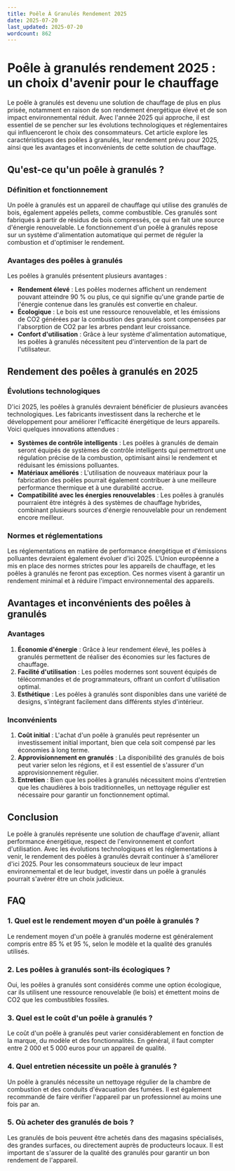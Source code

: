 ```yaml
---
title: Poêle À Granulés Rendement 2025
date: 2025-07-20
last_updated: 2025-07-20
wordcount: 862
---
```


# Poêle à granulés rendement 2025 : un choix d'avenir pour le chauffage

Le poêle à granulés est devenu une solution de chauffage de plus en plus prisée, notamment en raison de son rendement énergétique élevé et de son impact environnemental réduit. Avec l'année 2025 qui approche, il est essentiel de se pencher sur les évolutions technologiques et réglementaires qui influenceront le choix des consommateurs. Cet article explore les caractéristiques des poêles à granulés, leur rendement prévu pour 2025, ainsi que les avantages et inconvénients de cette solution de chauffage.

## Qu'est-ce qu'un poêle à granulés ?

### Définition et fonctionnement

Un poêle à granulés est un appareil de chauffage qui utilise des granulés de bois, également appelés pellets, comme combustible. Ces granulés sont fabriqués à partir de résidus de bois compressés, ce qui en fait une source d'énergie renouvelable. Le fonctionnement d'un poêle à granulés repose sur un système d'alimentation automatique qui permet de réguler la combustion et d'optimiser le rendement.

### Avantages des poêles à granulés

Les poêles à granulés présentent plusieurs avantages :

- **Rendement élevé** : Les poêles modernes affichent un rendement pouvant atteindre 90 % ou plus, ce qui signifie qu'une grande partie de l'énergie contenue dans les granulés est convertie en chaleur.
- **Écologique** : Le bois est une ressource renouvelable, et les émissions de CO2 générées par la combustion des granulés sont compensées par l'absorption de CO2 par les arbres pendant leur croissance.
- **Confort d'utilisation** : Grâce à leur système d'alimentation automatique, les poêles à granulés nécessitent peu d'intervention de la part de l'utilisateur.

## Rendement des poêles à granulés en 2025

### Évolutions technologiques

D'ici 2025, les poêles à granulés devraient bénéficier de plusieurs avancées technologiques. Les fabricants investissent dans la recherche et le développement pour améliorer l'efficacité énergétique de leurs appareils. Voici quelques innovations attendues :

- **Systèmes de contrôle intelligents** : Les poêles à granulés de demain seront équipés de systèmes de contrôle intelligents qui permettront une régulation précise de la combustion, optimisant ainsi le rendement et réduisant les émissions polluantes.
- **Matériaux améliorés** : L'utilisation de nouveaux matériaux pour la fabrication des poêles pourrait également contribuer à une meilleure performance thermique et à une durabilité accrue.
- **Compatibilité avec les énergies renouvelables** : Les poêles à granulés pourraient être intégrés à des systèmes de chauffage hybrides, combinant plusieurs sources d'énergie renouvelable pour un rendement encore meilleur.

### Normes et réglementations

Les réglementations en matière de performance énergétique et d'émissions polluantes devraient également évoluer d'ici 2025. L'Union européenne a mis en place des normes strictes pour les appareils de chauffage, et les poêles à granulés ne feront pas exception. Ces normes visent à garantir un rendement minimal et à réduire l'impact environnemental des appareils.

## Avantages et inconvénients des poêles à granulés

### Avantages

1. **Économie d'énergie** : Grâce à leur rendement élevé, les poêles à granulés permettent de réaliser des économies sur les factures de chauffage.
2. **Facilité d'utilisation** : Les poêles modernes sont souvent équipés de télécommandes et de programmateurs, offrant un confort d'utilisation optimal.
3. **Esthétique** : Les poêles à granulés sont disponibles dans une variété de designs, s'intégrant facilement dans différents styles d'intérieur.

### Inconvénients

1. **Coût initial** : L'achat d'un poêle à granulés peut représenter un investissement initial important, bien que cela soit compensé par les économies à long terme.
2. **Approvisionnement en granulés** : La disponibilité des granulés de bois peut varier selon les régions, et il est essentiel de s'assurer d'un approvisionnement régulier.
3. **Entretien** : Bien que les poêles à granulés nécessitent moins d'entretien que les chaudières à bois traditionnelles, un nettoyage régulier est nécessaire pour garantir un fonctionnement optimal.

## Conclusion

Le poêle à granulés représente une solution de chauffage d'avenir, alliant performance énergétique, respect de l'environnement et confort d'utilisation. Avec les évolutions technologiques et les réglementations à venir, le rendement des poêles à granulés devrait continuer à s'améliorer d'ici 2025. Pour les consommateurs soucieux de leur impact environnemental et de leur budget, investir dans un poêle à granulés pourrait s'avérer être un choix judicieux.

## FAQ

### 1. Quel est le rendement moyen d'un poêle à granulés ?

Le rendement moyen d'un poêle à granulés moderne est généralement compris entre 85 % et 95 %, selon le modèle et la qualité des granulés utilisés.

### 2. Les poêles à granulés sont-ils écologiques ?

Oui, les poêles à granulés sont considérés comme une option écologique, car ils utilisent une ressource renouvelable (le bois) et émettent moins de CO2 que les combustibles fossiles.

### 3. Quel est le coût d'un poêle à granulés ?

Le coût d'un poêle à granulés peut varier considérablement en fonction de la marque, du modèle et des fonctionnalités. En général, il faut compter entre 2 000 et 5 000 euros pour un appareil de qualité.

### 4. Quel entretien nécessite un poêle à granulés ?

Un poêle à granulés nécessite un nettoyage régulier de la chambre de combustion et des conduits d'évacuation des fumées. Il est également recommandé de faire vérifier l'appareil par un professionnel au moins une fois par an.

### 5. Où acheter des granulés de bois ?

Les granulés de bois peuvent être achetés dans des magasins spécialisés, des grandes surfaces, ou directement auprès de producteurs locaux. Il est important de s'assurer de la qualité des granulés pour garantir un bon rendement de l'appareil.